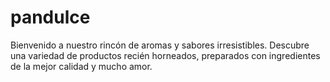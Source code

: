 # pandulce
Bienvenido a nuestro rincón de aromas y sabores irresistibles. Descubre una variedad de productos recién horneados, preparados con ingredientes de la mejor calidad y mucho amor.
